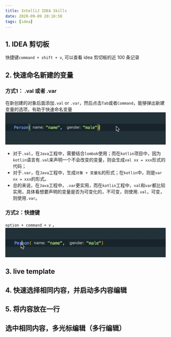 ```yaml
---
title: IntelliJ IDEA Skills
date: 2020-09-09 20:18:50
tags: [idea]
---
```


## 1. IDEA 剪切板
快捷键`command + shift + v`, 可以查看 idea 剪切板的近 100 条记录

## 2. 快速命名新建的变量
### 方式1： .val 或者 .var
在新创建的对象后面添加`.val` or `.var`，然后点击`Tab`或者`Command`，能够弹出新建变量的选项，有助于快速命名变量
![](/images/idea_skill_val.gif)

- 对于`.val`，在`Java`工程中，需要结合`lombok`使用；而在`kotlin`项目中，因为`kotlin`语言有`.val`来声明一个不会改变的变量，则会生成`val xx = xxx`形式的代码；
- 对于`.var`，在`Java`工程中，生成`对象 + 变量名`的形式；在`kotlin`中，则是`var xx = xxx`的形式。
- 总的来说，在`Java`工程中，`.var`更实用，而在`kotlin`工程中，`val`和`var`都比较实用，具体看想要声明的变量是否为可变化的，不可变，则使用`.val`，可变，则使用`.var`。

### 方式2：快捷键 
`option + command + v` ，
![](/images/idea_keymap_ocv.gif)

## 3. live template

## 4. 快速选择相同内容，并启动多内容编辑

## 5. 将内容放在一行

## 选中相同内容，多光标编辑（多行编辑）


